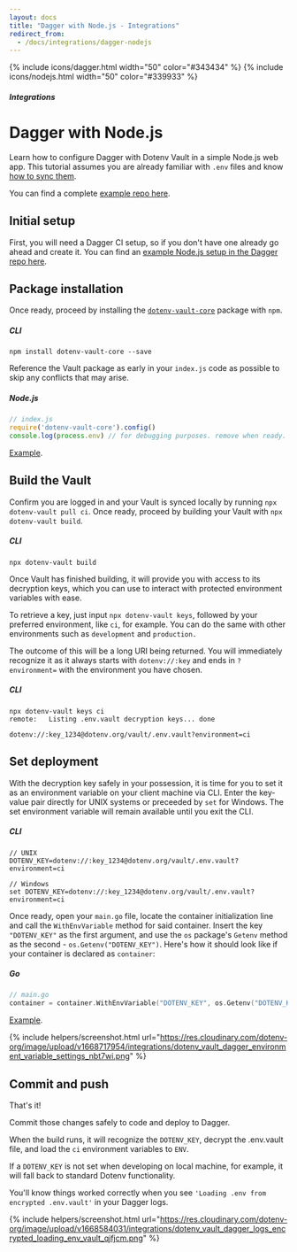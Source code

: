 ```yaml
---
layout: docs
title: "Dagger with Node.js - Integrations"
redirect_from:
  - /docs/integrations/dagger-nodejs
---
```


{% include icons/dagger.html width="50" color="#343434" %}
{% include icons/nodejs.html width="50" color="#339933" %}

##### Integrations

# __Dagger with Node.js__

Learn how to configure Dagger with Dotenv Vault in a simple Node.js web app. This tutorial assumes you are already familiar with `.env` files and know [how to sync them](/docs/tutorials/sync).

You can find a complete [example repo here](https://github.com/dotenv-org/integration-example-dagger-nodejs).

## Initial setup
First, you will need a Dagger CI setup, so if you don't have one already go ahead and create it. You can find an [example Node.js setup in the Dagger repo here](https://github.com/dagger/examples/tree/main/templates/nodejs/npm/gosdk).

## Package installation
Once ready, proceed by installing the [`dotenv-vault-core`](https://github.com/dotenv-org/dotenv-vault-core) package with `npm`.

##### CLI
```shell
npm install dotenv-vault-core --save
```

Reference the Vault package as early in your `index.js` code as possible to skip any conflicts that may arise.

##### Node.js

```js
// index.js
require('dotenv-vault-core').config()
console.log(process.env) // for debugging purposes. remove when ready.
```
[Example](https://github.com/dotenv-org/integration-example-dagger-nodejs/blob/main/index.js).

## Build the Vault
Confirm you are logged in and your Vault is synced locally by running `npx dotenv-vault pull ci`. Once ready, proceed by building your Vault with `npx dotenv-vault build`.

##### CLI

```shell
npx dotenv-vault build
```

Once Vault has finished building, it will provide you with access to its decryption keys, which you can use to interact with protected environment variables with ease.

To retrieve a key, just input `npx dotenv-vault keys`, followed by your preferred environment, like `ci`, for example. You can do the same with other environments such as `development` and `production.`

The outcome of this will be a long URI being returned. You will immediately recognize it as it always starts with `dotenv://:key` and ends in `?environment=` with the environment you have chosen.

##### CLI

```shell
npx dotenv-vault keys ci
remote:   Listing .env.vault decryption keys... done

dotenv://:key_1234@dotenv.org/vault/.env.vault?environment=ci
```

## Set deployment
With the decryption key safely in your possession, it is time for you to set it as an environment variable on your client machine via CLI. Enter the key-value pair directly for UNIX systems or preceeded by `set` for Windows. The set environment variable will remain available until you exit the CLI.

##### CLI

```shell
// UNIX
DOTENV_KEY=dotenv://:key_1234@dotenv.org/vault/.env.vault?environment=ci

// Windows
set DOTENV_KEY=dotenv://:key_1234@dotenv.org/vault/.env.vault?environment=ci
```

Once ready, open your `main.go` file, locate the container initialization line and call the `WithEnvVariable` method for said container. Insert the key `"DOTENV_KEY"` as the first argument, and use the `os` package's `Getenv` method as the second - `os.Getenv("DOTENV_KEY")`. Here's how it should look like if your container is declared as `container`:

##### Go

```go
// main.go
container = container.WithEnvVariable("DOTENV_KEY", os.Getenv("DOTENV_KEY"))
```
[Example](https://github.com/dotenv-org/integration-example-dagger-nodejs/blob/main/main.go).

{% include helpers/screenshot.html url="https://res.cloudinary.com/dotenv-org/image/upload/v1668717954/integrations/dotenv_vault_dagger_environment_variable_settings_nbt7wi.png" %}

## Commit and push

That's it!

Commit those changes safely to code and deploy to Dagger.

When the build runs, it will recognize the `DOTENV_KEY`, decrypt the .env.vault file, and load the `ci` environment variables to `ENV`.

If a `DOTENV_KEY` is not set when developing on local machine, for example, it will fall back to standard Dotenv functionality.

You'll know things worked correctly when you see `'Loading .env from encrypted .env.vault'` in your Dagger logs.

{% include helpers/screenshot.html url="https://res.cloudinary.com/dotenv-org/image/upload/v1668584031/integrations/dotenv_vault_dagger_logs_encrypted_loading_env_vault_qjfjcm.png" %}
